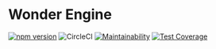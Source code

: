 # Wonder Engine

[![npm version](https://badge.fury.io/js/wonder-engine.svg)](https://badge.fury.io/js/wonder-engine)
![CircleCI](https://circleci.com/gh/OleksiiKachan/wonder-engine.svg?style=svg&circle-token=31e42746e9fa9562f75d013b458e512633f62c00)
[![Maintainability](https://api.codeclimate.com/v1/badges/643b95ccf08ffcc64d9f/maintainability)](https://codeclimate.com/github/OleksiiKachan/wonder-engine/maintainability)
[![Test Coverage](https://api.codeclimate.com/v1/badges/643b95ccf08ffcc64d9f/test_coverage)](https://codeclimate.com/github/OleksiiKachan/wonder-engine/test_coverage)

